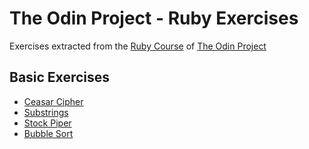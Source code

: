 # The Odin Project - Ruby Exercises
Exercises extracted from the [Ruby Course](https://www.theodinproject.com/paths/full-stack-ruby-on-rails/courses/ruby) of [The Odin Project](https://www.theodinproject.com/)
## Basic Exercises
- [Ceasar Cipher](ceasar_cipher/)
- [Substrings](substrings/)
- [Stock Piper](stock_piper/)
- [Bubble Sort](bubble_sort/)
